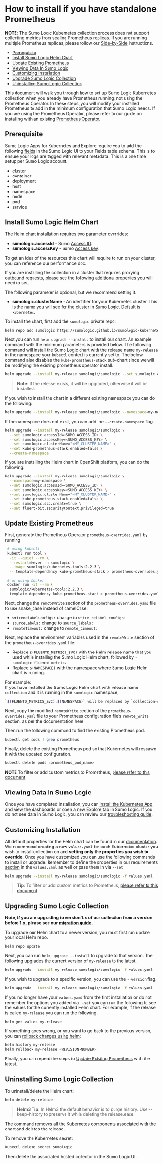 # How to install if you have standalone Prometheus

__NOTE__: The Sumo Logic Kubernetes collection process does not support collecting metrics from scaling Prometheus replicas. If you are running multiple Prometheus replicas, please follow our [Side-by-Side](SideBySidePrometheus.md) instructions.

- [Prerequisite](#prerequisite)
- [Install Sumo Logic Helm Chart](#install-sumo-logic-helm-chart)
- [Update Existing Prometheus](#update-existing-prometheus)
- [Viewing Data In Sumo Logic](#viewing-data-in-sumo-logic)
- [Customizing Installation](#customizing-installation)
- [Upgrade Sumo Logic Collection](#upgrading-sumo-logic-collection)
- [Uninstalling Sumo Logic Collection](#uninstalling-sumo-logic-collection)

This document will walk you through how to set up Sumo Logic Kubernetes collection
when you already have Prometheus running, not using the Prometheus Operator.
In these steps, you will modify your installed Prometheus to add in the
minimum configuration that Sumo Logic needs.
If you are using the Prometheus Operator, please refer to our guide on installing
with an existing [Prometheus Operator](./existingPrometheusDoc.md).

## Prerequisite

Sumo Logic Apps for Kubernetes and Explore require you to add the following [fields](https://help.sumologic.com/Manage/Fields#Manage_fields) in the Sumo Logic UI to your Fields table schema. This is to ensure your logs are tagged with relevant metadata. This is a one time setup per Sumo Logic account.

- cluster
- container
- deployment
- host
- namespace
- node
- pod
- service

## Install Sumo Logic Helm Chart

The Helm chart installation requires two parameter overrides:

- __sumologic.accessId__ - Sumo [Access ID](https://help.sumologic.com/Manage/Security/Access-Keys).
- __sumologic.accessKey__ - Sumo [Access key](https://help.sumologic.com/Manage/Security/Access-Keys).

To get an idea of the resources this chart will require to run on your cluster, you can reference our [performance doc](./Performance.md).

If you are installing the collection in a cluster that requires proxying outbound requests, please see the following [additional properties](./Installing_Behind_Proxy.md) you will need to set.

The following parameter is optional, but we recommend setting it.

- __sumologic.clusterName__ - An identifier for your Kubernetes cluster. This is the name you will see for the cluster in Sumo Logic. Default is `kubernetes`.

To install the chart, first add the `sumologic` private repo:

```bash
helm repo add sumologic https://sumologic.github.io/sumologic-kubernetes-collection
```

Next you can run `helm upgrade --install` to install our chart.
An example command with the minimum parameters is provided below.
The following command will install the Sumo Logic chart with the release name `my-release` in the namespace your `kubectl` context is currently set to.
The below command also disables the `kube-prometheus-stack` sub-chart since we will be modifying the existing prometheus operator install.

```bash
helm upgrade --install my-release sumologic/sumologic --set sumologic.accessId=<SUMO_ACCESS_ID> --set sumologic.accessKey=<SUMO_ACCESS_KEY>  --set sumologic.clusterName="<MY_CLUSTER_NAME>" --set kube-prometheus-stack.enabled=false
```

> **Note**: If the release exists, it will be upgraded, otherwise it will be installed.

If you wish to install the chart in a different existing namespace you can do the following:

```bash
helm upgrade --install my-release sumologic/sumologic --namespace=my-namespace --set sumologic.accessId=<SUMO_ACCESS_ID> --set sumologic.accessKey=<SUMO_ACCESS_KEY>  --set sumologic.clusterName="<MY_CLUSTER_NAME>" --set kube-prometheus-stack.enabled=false
```

If the namespace does not exist, you can add the `--create-namespace` flag.

```bash
helm upgrade --install my-release sumologic/sumologic \
  --set sumologic.accessId=<SUMO_ACCESS_ID> \
  --set sumologic.accessKey=<SUMO_ACCESS_KEY> \
  --set sumologic.clusterName="<MY_CLUSTER_NAME>" \
  --set kube-prometheus-stack.enabled=false \
  --create-namespace
```

If you are installing the Helm chart in OpenShift platform, you can do the following:

```bash
helm upgrade --install my-release sumologic/sumologic \
  --namespace=my-namespace \
  --set sumologic.accessId=<SUMO_ACCESS_ID> \
  --set sumologic.accessKey=<SUMO_ACCESS_KEY> \
  --set sumologic.clusterName="<MY_CLUSTER_NAME>" \
  --set kube-prometheus-stack.enabled=false \
  --set sumologic.scc.create=true \
  --set fluent-bit.securityContext.privileged=true
```

## Update Existing Prometheus

First, generate the Prometheus Operator `prometheus-overrides.yaml` by running

```bash
 # using kubectl
 kubectl run tool \
  -it --quiet --rm \
  --restart=Never -n sumologic \
  --image sumologic/kubernetes-tools:2.2.3 \
  -- template-dependency kube-prometheus-stack > prometheus-overrides.yaml

 # or using Docker
 docker run -it --rm \
  sumologic/kubernetes-tools:2.2.3 \
  template-dependency kube-prometheus-stack > prometheus-overrides.yaml
```

Next, change the `remoteWrite` section of the `prometheus-overrides.yaml` file to use snake_case instead of camelCase:

- `writeRelabelConfigs:` change to `write_relabel_configs:`
- `sourceLabels:` change to `source_labels:`
- `remoteTimeout:` change to `remote_timeout:`

Next, replace the environment variables used in the `remoteWrite` section of the `prometheus-overrides.yaml` file:

- Replace `$(FLUENTD_METRICS_SVC)` with the Helm release name that you used while installing the Sumo Logic Helm chart, followed by `-sumologic-fluentd-metrics`.
- Replace `$(NAMESPACE)` with the namespace where Sumo Logic Helm chart is running.

For example:\
If you have installed the Sumo Logic Helm chart with release name `collection` and it is running in the `sumologic` namespace,

```bash
`$(FLUENTD_METRICS_SVC).$(NAMESPACE)` will be replaced by `collection-sumologic-fluentd-metrics.sumologic`
```

Next, copy the modified `remoteWrite` section of the `prometheus-overrides.yaml` file to your Prometheus configuration file’s `remote_write` section, as per the documentation [here](https://prometheus.io/docs/prometheus/latest/configuration/configuration/#remote_write)

Then run the following command to find the existing Prometheus pod.

```bash
kubectl get pods | grep prometheus
```

Finally, delete the existing Prometheus pod so that Kubernetes will respawn it with the updated configuration.

```bash
kubectl delete pods <prometheus_pod_name>
```

__NOTE__ To filter or add custom metrics to Prometheus, [please refer to this document](additional_prometheus_configuration.md)

## Viewing Data In Sumo Logic

Once you have completed installation, you can
[install the Kubernetes App and view the dashboards][sumo-k8s-app-dashboards]
or [open a new Explore tab] in Sumo Logic.
If you do not see data in Sumo Logic, you can review our
[troubleshooting guide](./Troubleshoot_Collection.md).

[sumo-k8s-app-dashboards]: https://help.sumologic.com/07Sumo-Logic-Apps/10Containers_and_Orchestration/Kubernetes/Install_the_Kubernetes_App_and_view_the_Dashboards
[open a new Explore tab]: https://help.sumologic.com/Observability_Solution/Kubernetes_Solution/Navigate_your_Kubernetes_environment

## Customizing Installation

All default properties for the Helm chart can be found in our [documentation](../helm/sumologic/README.md).
We recommend creating a new `values.yaml` for each Kubernetes cluster you wish
to install collection on and **setting only the properties you wish to override**.
Once you have customized you can use the following commands to install or upgrade.
Remember to define the properties in our [requirements section](#requirements)
in the `values.yaml` as well or pass them in via `--set`

```bash
helm upgrade --install my-release sumologic/sumologic -f values.yaml
```

> **Tip**: To filter or add custom metrics to Prometheus, [please refer to this document](additional_prometheus_configuration.md)

## Upgrading Sumo Logic Collection

**Note, if you are upgrading to version 1.x of our collection from a version before 1.x, please see our [migration guide](v1_migration_doc.md).**

To upgrade our Helm chart to a newer version, you must first run update your local Helm repo.

```bash
helm repo update
```

Next, you can run `helm upgrade --install` to upgrade to that version. The following upgrades the current version of `my-release` to the latest.

```bash
helm upgrade --install my-release sumologic/sumologic -f values.yaml
```

If you wish to upgrade to a specific version, you can use the `--version` flag.

```bash
helm upgrade --install my-release sumologic/sumologic -f values.yaml --version=1.0.0
```

If you no longer have your `values.yaml` from the first installation or do not remember the options you added via `--set` you can run the following to see the values for the currently installed Helm chart. For example, if the release is called `my-release` you can run the following.

```bash
helm get values my-release
```

If something goes wrong, or you want to go back to the previous version,
you can [rollback changes using helm](https://helm.sh/docs/helm/helm_rollback/):

```bash
helm history my-release
helm rollback my-release <REVISION-NUMBER>
```

Finally, you can repeat the steps to [Update Existing Prometheus](#update-existing-prometheus) with the latest.

## Uninstalling Sumo Logic Collection

To uninstall/delete the Helm chart:

```bash
helm delete my-release
```

> **Helm3 Tip**: In Helm3 the default behavior is to purge history. Use --keep-history to preserve it while deleting the release.ease.

The command removes all the Kubernetes components associated with the chart and deletes the release.

To remove the Kubernetes secret:

```bash
kubectl delete secret sumologic
```

Then delete the associated hosted collector in the Sumo Logic UI.
